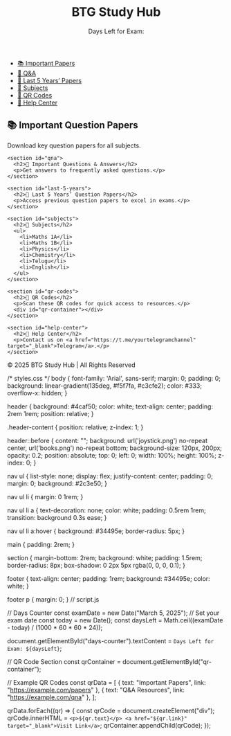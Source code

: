 <!DOCTYPE html>
<html lang="en">
<head>
  <meta charset="UTF-8">
  <meta name="viewport" content="width=device-width, initial-scale=1.0">
  <title>BTG Study Hub</title>
  <link rel="stylesheet" href="styles.css">
</head>
<body>
  <header>
    <div class="header-content">
      <h1>BTG Study Hub</h1>
      <p id="days-counter">Days Left for Exam: </p>
    </div>
  </header>

  <nav>
    <ul>
      <li><a href="#important-papers">📚 Important Papers</a></li>
      <li><a href="#qna">📝 Q&A</a></li>
      <li><a href="#last-5-years">📖 Last 5 Years’ Papers</a></li>
      <li><a href="#subjects">📘 Subjects</a></li>
      <li><a href="#qr-codes">🔗 QR Codes</a></li>
      <li><a href="#help-center">🤝 Help Center</a></li>
    </ul>
  </nav>

  <main>
    <section id="important-papers">
      <h2>📚 Important Question Papers</h2>
      <p>Download key question papers for all subjects.</p>
    </section>

    <section id="qna">
      <h2>📝 Important Questions & Answers</h2>
      <p>Get answers to frequently asked questions.</p>
    </section>

    <section id="last-5-years">
      <h2>📖 Last 5 Years’ Question Papers</h2>
      <p>Access previous question papers to excel in exams.</p>
    </section>

    <section id="subjects">
      <h2>📘 Subjects</h2>
      <ul>
        <li>Maths 1A</li>
        <li>Maths 1B</li>
        <li>Physics</li>
        <li>Chemistry</li>
        <li>Telugu</li>
        <li>English</li>
      </ul>
    </section>

    <section id="qr-codes">
      <h2>🔗 QR Codes</h2>
      <p>Scan these QR codes for quick access to resources.</p>
      <div id="qr-container"></div>
    </section>

    <section id="help-center">
      <h2>🤝 Help Center</h2>
      <p>Contact us on <a href="https://t.me/yourtelegramchannel" target="_blank">Telegram</a>.</p>
    </section>
  </main>

  <footer>
    <p>© 2025 BTG Study Hub | All Rights Reserved</p>
  </footer>

  <script src="script.js"></script>
</body>
</html>
/* styles.css */
body {
  font-family: 'Arial', sans-serif;
  margin: 0;
  padding: 0;
  background: linear-gradient(135deg, #f5f7fa, #c3cfe2);
  color: #333;
  overflow-x: hidden;
}

header {
  background: #4caf50;
  color: white;
  text-align: center;
  padding: 2rem 1rem;
  position: relative;
}

.header-content {
  position: relative;
  z-index: 1;
}

header::before {
  content: "";
  background: url('joystick.png') no-repeat center, url('books.png') no-repeat bottom;
  background-size: 120px, 200px;
  opacity: 0.2;
  position: absolute;
  top: 0;
  left: 0;
  width: 100%;
  height: 100%;
  z-index: 0;
}

nav ul {
  list-style: none;
  display: flex;
  justify-content: center;
  padding: 0;
  margin: 0;
  background: #2c3e50;
}

nav ul li {
  margin: 0 1rem;
}

nav ul li a {
  text-decoration: none;
  color: white;
  padding: 0.5rem 1rem;
  transition: background 0.3s ease;
}

nav ul li a:hover {
  background: #34495e;
  border-radius: 5px;
}

main {
  padding: 2rem;
}

section {
  margin-bottom: 2rem;
  background: white;
  padding: 1.5rem;
  border-radius: 8px;
  box-shadow: 0 2px 5px rgba(0, 0, 0, 0.1);
}

footer {
  text-align: center;
  padding: 1rem;
  background: #34495e;
  color: white;
}

footer p {
  margin: 0;
}
// script.js

// Days Counter
const examDate = new Date("March 5, 2025"); // Set your exam date
const today = new Date();
const daysLeft = Math.ceil((examDate - today) / (1000 * 60 * 60 * 24));

document.getElementById("days-counter").textContent = `Days Left for Exam: ${daysLeft}`;

// QR Code Section
const qrContainer = document.getElementById("qr-container");

// Example QR Codes
const qrData = [
  { text: "Important Papers", link: "https://example.com/papers" },
  { text: "Q&A Resources", link: "https://example.com/qna" },
];

qrData.forEach((qr) => {
  const qrCode = document.createElement("div");
  qrCode.innerHTML = `
    <p>${qr.text}</p>
    <a href="${qr.link}" target="_blank">Visit Link</a>
  `;
  qrContainer.appendChild(qrCode);
});